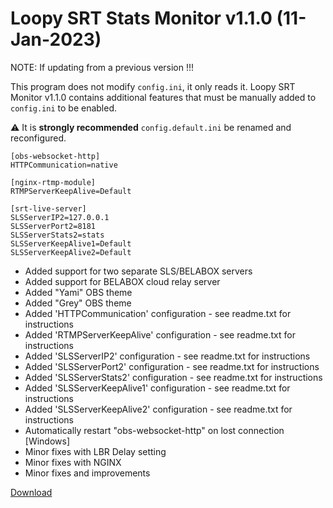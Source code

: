 # Loopy SRT Stats Monitor v1.1.0 (11-Jan-2023)

NOTE: If updating from a previous version !!!

This program does not modify `config.ini`, it only reads it. Loopy SRT Monitor v1.1.0 contains additional features that must be manually added to `config.ini` to be enabled.

⚠️ It is **strongly recommended** `config.default.ini` be renamed and reconfigured.

```
[obs-websocket-http]
HTTPCommunication=native

[nginx-rtmp-module]
RTMPServerKeepAlive=Default

[srt-live-server]
SLSServerIP2=127.0.0.1
SLSServerPort2=8181
SLSServerStats2=stats
SLSServerKeepAlive1=Default
SLSServerKeepAlive2=Default
```

- Added support for two separate SLS/BELABOX servers
- Added support for BELABOX cloud relay server
- Added "Yami" OBS theme
- Added "Grey" OBS theme
- Added 'HTTPCommunication' configuration - see readme.txt for instructions
- Added 'RTMPServerKeepAlive' configuration - see readme.txt for instructions
- Added 'SLSServerIP2' configuration - see readme.txt for instructions
- Added 'SLSServerPort2' configuration - see readme.txt for instructions
- Added 'SLSServerStats2' configuration - see readme.txt for instructions
- Added 'SLSServerKeepAlive1' configuration - see readme.txt for instructions
- Added 'SLSServerKeepAlive2' configuration - see readme.txt for instructions
- Automatically restart "obs-websocket-http" on lost connection [Windows]
- Minor fixes with LBR Delay setting
- Minor fixes with NGINX
- Minor fixes and improvements

[Download](https://github.com/loopy750/SRT-Stats-Monitor/raw/beta/loopy_srt_monitor_v1.1.0_beta_setup.exe)
